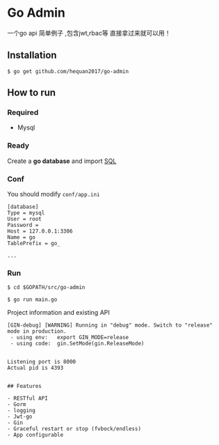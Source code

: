 # Go Admin

一个go api 简单例子 ,包含jwt,rbac等 直接拿过来就可以用！

## Installation
```
$ go get github.com/hequan2017/go-admin
```

## How to run

### Required

- Mysql

### Ready

Create a **go database** and import [SQL](https://github.com/hequan2017/go-admin/blob/master/docs/sql/go.sql)

### Conf

You should modify `conf/app.ini`

```
[database]
Type = mysql
User = root
Password =
Host = 127.0.0.1:3306
Name = go
TablePrefix = go_

...
```

### Run
```
$ cd $GOPATH/src/go-admin

$ go run main.go 
```

Project information and existing API

```
[GIN-debug] [WARNING] Running in "debug" mode. Switch to "release" mode in production.
 - using env:	export GIN_MODE=release
 - using code:	gin.SetMode(gin.ReleaseMode)


Listening port is 8000
Actual pid is 4393


## Features

- RESTful API
- Gorm
- logging
- Jwt-go
- Gin
- Graceful restart or stop (fvbock/endless)
- App configurable